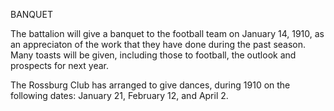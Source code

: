 BANQUET

    
The battalion will give a banquet
to the football team on January 14,
1910, as an appreciaton of the work
that they have done during the past
season. Many toasts will be given,
including those to football, the outlook and prospects for next year.

    
The Rossburg Club has arranged to give dances, during 1910
on the following dates: January 21,
February 12, and April 2.
